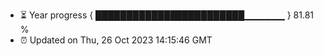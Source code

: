 - ⏳ Year progress { ████████████████████████▁▁▁▁▁▁ } 81.81 %
- ⏰ Updated on Thu, 26 Oct 2023 14:15:46 GMT

